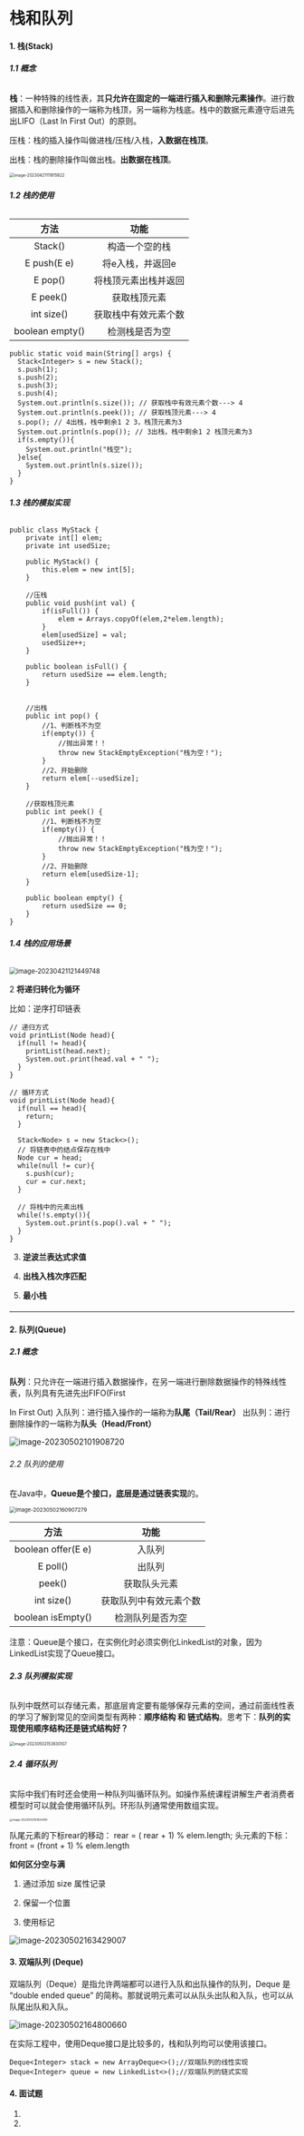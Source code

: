 # **栈和队列**

#### **1. 栈(Stack)**

###### **1.1 概念**

**栈**：一种特殊的线性表，其**只允许在固定的一端进行插入和删除元素操作**。进行数据插入和删除操作的一端称为栈顶，另一端称为栈底。栈中的数据元素遵守后进先出LIFO（Last In First Out）的原则。

压栈：栈的插入操作叫做进栈/压栈/入栈，**入数据在栈顶**。

出栈：栈的删除操作叫做出栈。**出数据在栈顶**。

<img src="7.栈和队列.assets/image-20230421111815822.png" alt="image-20230421111815822" style="zoom:50%;" />

###### **1.2 栈的使用**

|    **方法**     |       **功能**       |
| :-------------: | :------------------: |
|     Stack()     |    构造一个空的栈    |
|   E push(E e)   |   将e入栈，并返回e   |
|     E pop()     | 将栈顶元素出栈并返回 |
|    E peek()     |     获取栈顶元素     |
|   int size()    | 获取栈中有效元素个数 |
| boolean empty() |    检测栈是否为空    |

```
public static void main(String[] args) {
  Stack<Integer> s = new Stack();
  s.push(1);
  s.push(2);
  s.push(3);
  s.push(4);
  System.out.println(s.size()); // 获取栈中有效元素个数---> 4
  System.out.println(s.peek()); // 获取栈顶元素---> 4
  s.pop(); // 4出栈，栈中剩余1 2 3，栈顶元素为3
  System.out.println(s.pop()); // 3出栈，栈中剩余1 2 栈顶元素为3
  if(s.empty()){
    System.out.println("栈空");
  }else{
    System.out.println(s.size());
  }
}
```

###### **1.3 栈的模拟实现**

```
public class MyStack {
    private int[] elem;
    private int usedSize;

    public MyStack() {
        this.elem = new int[5];
    }

    //压栈
    public void push(int val) {
        if(isFull()) {
            elem = Arrays.copyOf(elem,2*elem.length);
        }
        elem[usedSize] = val;
        usedSize++;
    }

    public boolean isFull() {
        return usedSize == elem.length;
    }


    //出栈
    public int pop() {
        //1、判断栈不为空
        if(empty()) {
            //抛出异常！！
            throw new StackEmptyException("栈为空！");
        }
        //2、开始删除
        return elem[--usedSize];
    }

    //获取栈顶元素
    public int peek() {
        //1、判断栈不为空
        if(empty()) {
            //抛出异常！！
            throw new StackEmptyException("栈为空！");
        }
        //2、开始删除
        return elem[usedSize-1];
    }

    public boolean empty() {
        return usedSize == 0;
    }
}
```

###### **1.4** **栈的应用场景**

<img src="C:\Users\c'k\AppData\Roaming\Typora\typora-user-images\image-20230421121449748.png" alt="image-20230421121449748" style="zoom:80%;" />

2 **将递归转化为循环**

比如：逆序打印链表

```
// 递归方式
void printList(Node head){
  if(null != head){
    printList(head.next);
    System.out.print(head.val + " ");
  }
}

// 循环方式
void printList(Node head){
  if(null == head){
    return;
  }
  
  Stack<Node> s = new Stack<>();
  // 将链表中的结点保存在栈中
  Node cur = head;
  while(null != cur){
    s.push(cur);
    cur = cur.next;
  }
  
  // 将栈中的元素出栈
  while(!s.empty()){
    System.out.print(s.pop().val + " ");
  }
}
```

3. **逆波兰表达式求值**

4. **出栈入栈次序匹配**

   [^栈的压入、弹出序列_牛客题霸_牛客网]: (https://www.nowcoder.com/practice/d77d11405cc7470d82554cb392585106?tpId=13&&tqId=11174&rp=1&ru=/activity/oj&qru=/ta/coding-interviews/question-ranking)

   

5.  **最小栈**

   [^155. 最小栈 - 力扣]: (https://leetcode.cn/problems/min-stack/)

   

####  

------

#### 2. **队列(Queue)**

###### **2.1 概念**

**队列**：只允许在一端进行插入数据操作，在另一端进行删除数据操作的特殊线性表，队列具有先进先出FIFO(First

In First Out) 入队列：进行插入操作的一端称为**队尾（Tail/Rear）** 出队列：进行删除操作的一端称为**队头（Head/Front）**

![image-20230502101908720](7.栈和队列.assets/image-20230502101908720.png)

###### 2.2 队列的使用

在Java中，**Queue是个接口，底层是通过链表实现**的。

<img src="7.栈和队列.assets/image-20230502160907279.png" alt="image-20230502160907279" style="zoom:67%;" />

|      **方法**      |        **功能**        |
| :----------------: | :--------------------: |
| boolean offer(E e) |         入队列         |
|      E poll()      |         出队列         |
|       peek()       |      获取队头元素      |
|     int size()     | 获取队列中有效元素个数 |
| boolean isEmpty()  |    检测队列是否为空    |

注意：Queue是个接口，在实例化时必须实例化LinkedList的对象，因为LinkedList实现了Queue接口。

###### **2.3** **队列模拟实现**

队列中既然可以存储元素，那底层肯定要有能够保存元素的空间，通过前面线性表的学习了解到常见的空间类型有两种：**顺序结构 和 链式结构**。思考下：**队列的实现使用顺序结构还是链式结构好？**

<img src="7.栈和队列.assets/image-20230502153830107.png" alt="image-20230502153830107" style="zoom: 50%;" />

###### **2.4** **循环队列**

实际中我们有时还会使用一种队列叫循环队列。如操作系统课程讲解生产者消费者模型时可以就会使用循环队列。环形队列通常使用数组实现。

<img src="7.栈和队列.assets/image-20230502161824390.png" alt="image-20230502161824390" style="zoom: 33%;" />

队尾元素的下标rear的移动： rear = ( rear + 1) % elem.length;
头元素的下标：front = (front + 1) % elem.length

**如何区分空与满**

1. 通过添加 size 属性记录

2. 保留一个位置

3. 使用标记

![image-20230502163429007](7.栈和队列.assets/image-20230502163429007.png)

[设计循环队列]: https://leetcode.cn/problems/design-circular-queue/

#### **3.** **双端队列 (Deque)**

双端队列（Deque）是指允许两端都可以进行入队和出队操作的队列，Deque 是 “double ended queue” 的简称。那就说明元素可以从队头出队和入队，也可以从队尾出队和入队。

![image-20230502164800660](7.栈和队列.assets/image-20230502164800660.png)

在实际工程中，使用Deque接口是比较多的，栈和队列均可以使用该接口。

```
Deque<Integer> stack = new ArrayDeque<>();//双端队列的线性实现
Deque<Integer> queue = new LinkedList<>();//双端队列的链式实现
```

#### **4.** **面试题**

1. [用队列实现栈]: https://leetcode.cn/problems/implement-stack-using-queues/

   

2. [用栈实现队列]: https://leetcode.cn/problems/implement-queue-using-stacks/

   